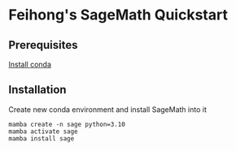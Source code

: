 # Feihong's SageMath Quickstart

## Prerequisites

[Install conda](https://github.com/feihong/conda-quickstart)

## Installation

Create new conda environment and install SageMath into it

    mamba create -n sage python=3.10
    mamba activate sage
    mamba install sage
